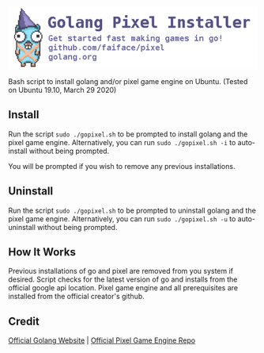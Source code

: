 ![gopixel](img/gopixel.png)

Bash script to install golang and/or pixel game engine on Ubuntu.
(Tested on Ubuntu 19.10, March 29 2020)

## Install ##

Run the script ```sudo ./gopixel.sh``` to be prompted to install golang and the pixel game engine.
Alternatively, you can run ```sudo ./gopixel.sh -i``` to auto-install without being prompted.

You will be prompted if you wish to remove any previous installations.

## Uninstall ##

Run the script ```sudo ./gopixel.sh``` to be prompted to uninstall golang and the pixel game engine.
Alternatively, you can run ```sudo ./gopixel.sh -u``` to auto-uninstall without being prompted.

## How It Works ##

Previous installations of go and pixel are removed from you system if desired.
Script checks for the latest version of go and installs from the official google api location.
Pixel game engine and all prerequisites are installed from the official creator's github.

## Credit ##

[Official Golang Website](https://golang.org/ "golang.org") | 
[Official Pixel Game Engine Repo](https://github.com/faiface/pixel "github.com/faiface/pixel")

